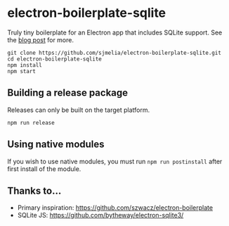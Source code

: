 # electron-boilerplate-sqlite

Truly tiny boilerplate for an Electron app that includes SQLite support. See the [blog post](http://blog.arrayofbytes.co.uk/?p=379) for more.

```
git clone https://github.com/sjmelia/electron-boilerplate-sqlite.git
cd electron-boilerplate-sqlite
npm install
npm start
```

## Building a release package

Releases can only be built on the target platform.

`npm run release`

## Using native modules

If you wish to use native modules, you must run `npm run postinstall` after first install of the module.

## Thanks to...

* Primary inspiration: https://github.com/szwacz/electron-boilerplate
* SQLite JS: https://github.com/bytheway/electron-sqlite3/


